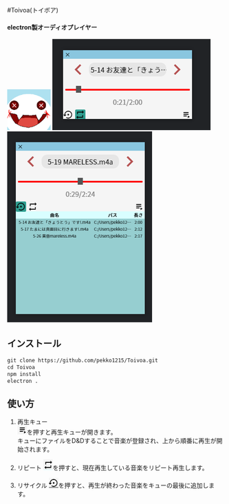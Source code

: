 #Toivoa(トイボア)
#### electron製オーディオプレイヤー
<img src="./src/assets/toivoa.png" style="width:20%">  

<img src="./_image/1.png">  
<img src="./_image/2.png">  

## インストール
```
git clone https://github.com/pekko1215/Toivoa.git
cd Toivoa
npm install
electron .
```

## 使い方
1. 再生キュー  
![](./_image/list_button.png)を押すと再生キューが開きます。  
キューにファイルをD&Dすることで音楽が登録され、上から順番に再生が開始されます。  

2. リピート
![](./_image/repeat.png)を押すと、現在再生している音楽をリピート再生します。  

3. リサイクル
![](./_image/recycle.png)を押すと、再生が終わった音楽をキューの最後に追加します。  
